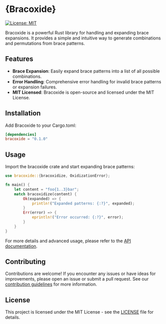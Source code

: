 # {Bracoxide}

[![License: MIT](https://img.shields.io/badge/License-MIT-blue.svg)](https://opensource.org/licenses/MIT)

Bracoxide is a powerful Rust library for handling and expanding brace expansions.
It provides a simple and intuitive way to generate combinations and permutations
from brace patterns.

## Features

* __Brace Expansion__: Easily expand brace patterns into a list of all possible combinations.
* __Error Handling__: Comprehensive error handling for invalid brace patterns or expansion failures.
* __MIT Licensed__: Bracoxide is open-source and licensed under the MIT License.

## Installation

Add Bracoxide to your Cargo.toml:

```toml
[dependencies]
bracoxide = "0.1.0"
```

## Usage

Import the bracoxide crate and start expanding brace patterns:

```rust
use bracoxide::{bracoxidize, OxidizationError};

fn main() {
    let content = "foo{1..3}bar";
    match bracoxidize(content) {
        Ok(expanded) => {
            println!("Expanded patterns: {:?}", expanded);
        }
        Err(error) => {
            eprintln!("Error occurred: {:?}", error);
        }
    }
}
```

For more details and advanced usage, please refer to the [API documentation](https://docs.rs/bracoxide).

## Contributing

Contributions are welcome! If you encounter any issues or have ideas for improvements, 
please open an issue or submit a pull request. See our 
[contribution guidelines](Contributing.md) for more information.

## License

This project is licensed under the MIT License - see the [LICENSE](LICENSE) file for details.
